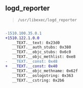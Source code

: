 ## logd_reporter

> `/usr/libexec/logd_reporter`

```diff

-1510.100.35.0.1
+1510.122.1.0.0
   __TEXT.__text: 0x23d0
   __TEXT.__auth_stubs: 0x380
   __TEXT.__objc_stubs: 0x6c0
   __TEXT.__objc_methlist: 0xe8
-  __TEXT.__const: 0x48
+  __TEXT.__const: 0x40
   __TEXT.__objc_methname: 0x62f
   __TEXT.__oslogstring: 0x363
   __TEXT.__cstring: 0x2b6

```

